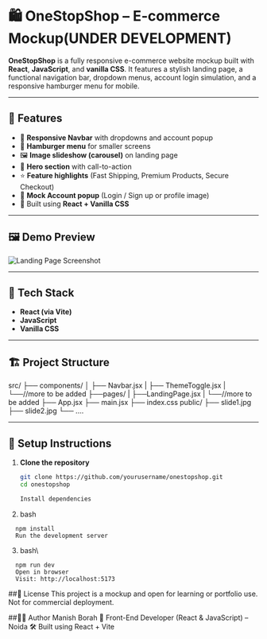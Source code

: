 # 🛍️ OneStopShop – E-commerce Mockup(UNDER DEVELOPMENT)

**OneStopShop** is a fully responsive e-commerce website mockup built with **React**, **JavaScript**, and **vanilla CSS**. It features a stylish landing page, a functional navigation bar, dropdown menus, account login simulation, and a responsive hamburger menu for mobile.

---

## 🚀 Features

- 🔄 **Responsive Navbar** with dropdowns and account popup
- 🍔 **Hamburger menu** for smaller screens
- 🖼️ **Image slideshow (carousel)** on landing page
- 🎯 **Hero section** with call-to-action
- ⭐ **Feature highlights** (Fast Shipping, Premium Products, Secure Checkout)
- 👤 **Mock Account popup** (Login / Sign up or profile image)
- 💅 Built using **React + Vanilla CSS**

---

## 🖼️ Demo Preview

![Landing Page Screenshot](./public/slide1.jpg)

---

## 🧰 Tech Stack

- **React (via Vite)**
- **JavaScript**
- **Vanilla CSS**

---

## 🏗️ Project Structure

  src/
  ├── components/
  │   ├── Navbar.jsx
  |   ├── ThemeToggle.jsx
  |   └──//more to be added
  ├──pages/
  |  ├──LandingPage.jsx
  |  └──//more to be added
  ├── App.jsx
  ├── main.jsx
  ├── index.css
  public/
  ├── slide1.jpg
  ├── slide2.jpg
  └── ....

  ---

## 🔧 Setup Instructions

1. **Clone the repository**
   ```bash
   git clone https://github.com/yourusername/onestopshop.git
   cd onestopshop

   Install dependencies

2. bash
```
  npm install
  Run the development server
```

3. bash\
```
  npm run dev
  Open in browser
  Visit: http://localhost:5173
```

##📝 License
This project is a mockup and open for learning or portfolio use. Not for commercial deployment.

##🙋‍♂️ Author
Manish Borah
📍 Front-End Developer (React & JavaScript) – Noida
🛠️ Built using React + Vite

